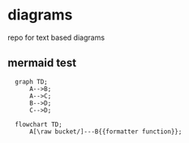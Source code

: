 # diagrams
repo for text based diagrams


## mermaid test

```mermaid
  graph TD;
      A-->B;
      A-->C;
      B-->D;
      C-->D;
```

```mermaid
  flowchart TD;
      A[\raw bucket/]---B{{formatter function}};

```
